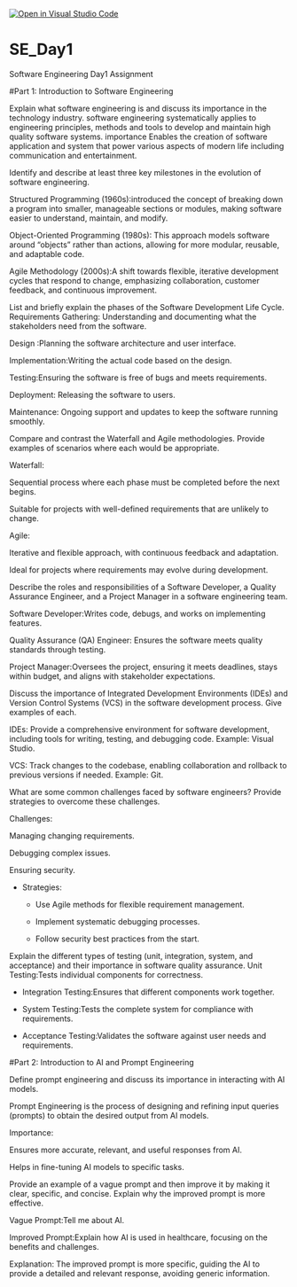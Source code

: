 [![Open in Visual Studio Code](https://classroom.github.com/assets/open-in-vscode-2e0aaae1b6195c2367325f4f02e2d04e9abb55f0b24a779b69b11b9e10269abc.svg)](https://classroom.github.com/online_ide?assignment_repo_id=15535718&assignment_repo_type=AssignmentRepo)
# SE_Day1
Software Engineering Day1 Assignment

#Part 1: Introduction to Software Engineering

Explain what software engineering is and discuss its importance in the technology industry.
software engineering systematically applies to engineering principles, methods and tools to develop and maintain high quality software systems.
importance 
Enables the creation of software application and system that power various aspects of modern life including communication and entertainment.


Identify and describe at least three key milestones in the evolution of software engineering.

Structured Programming (1960s):introduced the concept of breaking down a program into smaller, manageable sections or modules, making software easier to understand, maintain, and modify.

  Object-Oriented Programming (1980s): This approach models software around “objects” rather than actions, allowing for more modular, reusable, and adaptable code.

   Agile Methodology (2000s):A shift towards flexible, iterative development cycles that respond to change, emphasizing collaboration, customer feedback, and continuous improvement.


List and briefly explain the phases of the Software Development Life Cycle.
Requirements Gathering: Understanding and documenting what the stakeholders need from the software.

  Design :Planning the software architecture and user interface.

  Implementation:Writing the actual code based on the design.

  Testing:Ensuring the software is free of bugs and meets requirements.

  Deployment: Releasing the software to users.

   Maintenance: Ongoing support and updates to keep the software running smoothly.


Compare and contrast the Waterfall and Agile methodologies. Provide examples of scenarios where each would be appropriate.

Waterfall:

  Sequential process where each phase must be completed before the next begins.

  Suitable for projects with well-defined requirements that are unlikely to change.

   Agile:

Iterative and flexible approach, with continuous feedback and adaptation.

 Ideal for projects where requirements may evolve during development.



Describe the roles and responsibilities of a Software Developer, a Quality Assurance Engineer, and a Project Manager in a software engineering team.

Software Developer:Writes code, debugs, and works on implementing features.

 Quality Assurance (QA) Engineer: Ensures the software meets quality standards through testing.

Project Manager:Oversees the project, ensuring it meets deadlines, stays within budget, and aligns with stakeholder expectations.


Discuss the importance of Integrated Development Environments (IDEs) and Version Control Systems (VCS) in the software development process. Give examples of each.

   IDEs: Provide a comprehensive environment for software development, including tools for writing, testing, and debugging code. Example: Visual Studio.

VCS: Track changes to the codebase, enabling collaboration and rollback to previous versions if needed. Example: Git.

What are some common challenges faced by software engineers? Provide strategies to overcome these challenges.

Challenges:

  Managing changing requirements.

  Debugging complex issues.

  Ensuring security.

   - Strategies:

     - Use Agile methods for flexible requirement management.

     - Implement systematic debugging processes.

     - Follow security best practices from the start.


Explain the different types of testing (unit, integration, system, and acceptance) and their importance in software quality assurance.
Unit Testing:Tests individual components for correctness.

   - Integration Testing:Ensures that different components work together.

   - System Testing:Tests the complete system for compliance with requirements.

   - Acceptance Testing:Validates the software against user needs and requirements.


#Part 2: Introduction to AI and Prompt Engineering


Define prompt engineering and discuss its importance in interacting with AI models.

Prompt Engineering is the process of designing and refining input queries (prompts) to obtain the desired output from AI models.

   Importance:

   Ensures more accurate, relevant, and useful responses from AI.

   Helps in fine-tuning AI models to specific tasks.

Provide an example of a vague prompt and then improve it by making it clear, specific, and concise. Explain why the improved prompt is more effective.

Vague Prompt:Tell me about AI.

   Improved Prompt:Explain how AI is used in healthcare, focusing on the benefits and challenges.

   Explanation: The improved prompt is more specific, guiding the AI to provide a detailed and relevant response, avoiding generic information.

